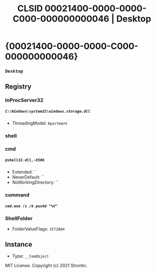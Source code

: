 ﻿---
title: "CLSID 00021400-0000-0000-C000-000000000046 | Desktop"
excerpt: What is COM-Object CLSID 00021400-0000-0000-C000-000000000046?
---

# {00021400-0000-0000-C000-000000000046}

### `Desktop`

## Registry


### InProcServer32

##### `C:\Windows\system32\windows.storage.dll`
* ThreadingModel: `Apartment`

### shell


### cmd

##### `@shell32.dll,-8506`
* Extended: ``
* NeverDefault: ``
* NoWorkingDirectory: ``

### command

##### `cmd.exe /s /k pushd "%V"`

### ShellFolder

* FolderValueFlags: `1572864`

## Instance

* Type: `__ComObject`

MIT License. Copyright (c) 2021 Strontic.


